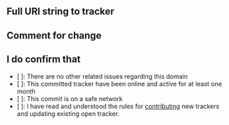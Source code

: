 [//]: # (Thank you for giving you time and interest, to keep this project a relevant source, for the community.)
[//]: # (Make sure you have read our Contribution guidelines)

## Full URI string to tracker

[//]: # (description: full address as `protocol[://]URI[:]port/path`)



## Comment for change

[//]: # (description: Please write why you wont this change to the open tracker list)


  
## I do confirm that

[//]: # (By not being compliant with the following, you accept you can be banned from this project)

- [ ]: There are no other related issues regarding this domain
- [ ]: This committed tracker have been online and active for at least one month
- [ ]: This commit is on a safe network
- [ ]: I have read and understood the rules for [contributing](https://github.com/if-you-want-peace-prepare-for-war/trackIt/blob/master/CONTRIBUTING.md) new trackers and updating existing open tracker.
